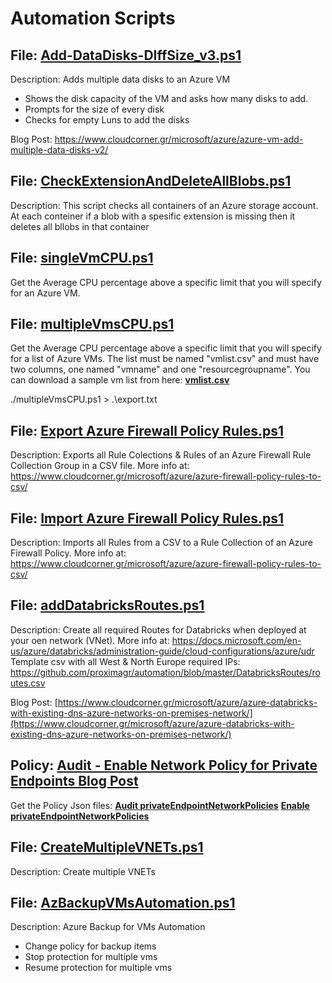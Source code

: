 # Αutomation Scripts

## File: **[Add-DataDisks-DIffSize_v3.ps1](https://github.com/proximagr/automation/blob/master/Add-DataDisks-DIffSize_v3.ps1)** ##

Description: Adds multiple data disks to an Azure VM
 * Shows the disk capacity of the VM and asks how many disks to add.
 * Prompts for the size of every disk
 * Checks for empty Luns to add the disks

Blog Post: https://www.cloudcorner.gr/microsoft/azure/azure-vm-add-multiple-data-disks-v2/


## File: **[CheckExtensionAndDeleteAllBlobs.ps1](https://github.com/proximagr/automation/blob/master/CheckExtensionAndDeleteAllBlobs.ps1)** ##

Description: This script checks all containers of an Azure storage account. At each conteiner if a blob with a spesific extension is missing then it deletes all bllobs in that container

## File: **[singleVmCPU.ps1](https://github.com/proximagr/automation/blob/master/singleVmCPU.ps1)** ##

Get the Average CPU percentage above a specific limit that you will specify for an Azure VM.

## File: **[multipleVmsCPU.ps1](https://github.com/proximagr/automation/blob/master/multipleVmsCPU.ps1)** ##

Get the Average CPU percentage above a specific limit that you will specify for a list of Azure VMs.
The list must be named "vmlist.csv" and must have two columns, one named "vmname" and one "resourcegroupname". 
You can download a sample vm list from here: **[vmlist.csv](https://github.com/proximagr/automation/blob/master/vmlist.csv)**

./multipleVmsCPU.ps1 > .\export.txt

## File: **[Export Azure Firewall Policy Rules.ps1](https://github.com/proximagr/automation/blob/master/Export%20Azure%20Firewall%20Policy%20Rules.ps1)** ##

Description: Exports all Rule Colections & Rules of an Azure Firewall Rule Collection Group in a CSV file. More info at: https://www.cloudcorner.gr/microsoft/azure/azure-firewall-policy-rules-to-csv/

## File: **[Import Azure Firewall Policy Rules.ps1](https://github.com/proximagr/automation/blob/master/Import%20Azure%20Firewall%20Policy%20Rules.ps1)** ##

Description: Imports all Rules from a CSV to a Rule Collection of an Azure Firewall Policy. More info at: https://www.cloudcorner.gr/microsoft/azure/azure-firewall-policy-rules-to-csv/

## File: **[addDatabricksRoutes.ps1](https://github.com/proximagr/automation/blob/master/DatabricksRoutes/addDatabricksRoutes.ps1)** ##

Description: Create all required Routes for Databricks when deployed at your oen network (VNet). More info at: https://docs.microsoft.com/en-us/azure/databricks/administration-guide/cloud-configurations/azure/udr
Template csv with all West & North Europe required IPs: https://github.com/proximagr/automation/blob/master/DatabricksRoutes/routes.csv

Blog Post: [https://www.cloudcorner.gr/microsoft/azure/azure-databricks-with-existing-dns-azure-networks-on-premises-network/](https://www.cloudcorner.gr/microsoft/azure/azure-databricks-with-existing-dns-azure-networks-on-premises-network/)

## Policy: **[Audit - Enable Network Policy for Private Endpoints Blog Post](https://www.cloudcorner.gr/microsoft/azure/azure-policy-to-enable-network-policies-for-private-endpoints/)** ##

Get the Policy Json files: **[Audit privateEndpointNetworkPolicies](https://github.com/proximagr/automation/blob/master/Policies/audit%20privateEndpointNetworkPolicies.json)**
**[Enable privateEndpointNetworkPolicies](https://github.com/proximagr/automation/blob/master/Policies/privateEndpointNetworkPolicies.json)**

## File: **[CreateMultipleVNETs.ps1](https://github.com/proximagr/automation/blob/master/CreateMultipleVNETs.ps1)** ##

Description: Create multiple VNETs

## File: **[AzBackupVMsAutomation.ps1](https://github.com/proximagr/automation/blob/master/AzBackupVMsAutomation.ps1)** ##

Description: Azure Backup for VMs Automation
 * Change policy for backup items
 * Stop protection for multiple vms
 * Resume protection for multiple vms
